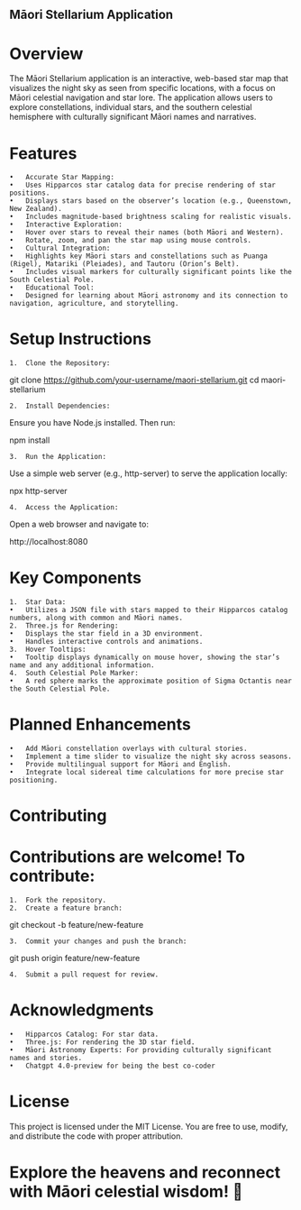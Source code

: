 ## Māori Stellarium Application

# Overview

The Māori Stellarium application is an interactive, web-based star map that visualizes the night sky as seen from specific locations, with a focus on Māori celestial navigation and star lore. The application allows users to explore constellations, individual stars, and the southern celestial hemisphere with culturally significant Māori names and narratives.

# Features

	•	Accurate Star Mapping:
	•	Uses Hipparcos star catalog data for precise rendering of star positions.
	•	Displays stars based on the observer’s location (e.g., Queenstown, New Zealand).
	•	Includes magnitude-based brightness scaling for realistic visuals.
	•	Interactive Exploration:
	•	Hover over stars to reveal their names (both Māori and Western).
	•	Rotate, zoom, and pan the star map using mouse controls.
	•	Cultural Integration:
	•	Highlights key Māori stars and constellations such as Puanga (Rigel), Matariki (Pleiades), and Tautoru (Orion’s Belt).
	•	Includes visual markers for culturally significant points like the South Celestial Pole.
	•	Educational Tool:
	•	Designed for learning about Māori astronomy and its connection to navigation, agriculture, and storytelling.

# Setup Instructions

	1.	Clone the Repository:

git clone https://github.com/your-username/maori-stellarium.git
cd maori-stellarium


	2.	Install Dependencies:
Ensure you have Node.js installed. Then run:

npm install


	3.	Run the Application:
Use a simple web server (e.g., http-server) to serve the application locally:

npx http-server


	4.	Access the Application:
Open a web browser and navigate to:

http://localhost:8080

# Key Components

	1.	Star Data:
	•	Utilizes a JSON file with stars mapped to their Hipparcos catalog numbers, along with common and Māori names.
	2.	Three.js for Rendering:
	•	Displays the star field in a 3D environment.
	•	Handles interactive controls and animations.
	3.	Hover Tooltips:
	•	Tooltip displays dynamically on mouse hover, showing the star’s name and any additional information.
	4.	South Celestial Pole Marker:
	•	A red sphere marks the approximate position of Sigma Octantis near the South Celestial Pole.

# Planned Enhancements

	•	Add Māori constellation overlays with cultural stories.
	•	Implement a time slider to visualize the night sky across seasons.
	•	Provide multilingual support for Māori and English.
	•	Integrate local sidereal time calculations for more precise star positioning.

# Contributing

# Contributions are welcome! To contribute:
	1.	Fork the repository.
	2.	Create a feature branch:

git checkout -b feature/new-feature


	3.	Commit your changes and push the branch:

git push origin feature/new-feature


	4.	Submit a pull request for review.

# Acknowledgments

	•	Hipparcos Catalog: For star data.
	•	Three.js: For rendering the 3D star field.
	•	Māori Astronomy Experts: For providing culturally significant names and stories.
    •	Chatgpt 4.0-preview for being the best co-coder

# License

This project is licensed under the MIT License. You are free to use, modify, and distribute the code with proper attribution.

# Explore the heavens and reconnect with Māori celestial wisdom! 🌌